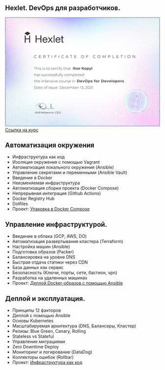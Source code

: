 Hexlet. DevOps для разработчиков.
---
![certificate.png](certificate.png)
[Ссылка на курс](https://ru.hexlet.io/my/learning?ref=44181)

## Автоматизация окружения
- Инфраструктура как код
- Изоляция окружения с помощью Vagrant
- Автоматизация локального окружения (Ansible)
- Управление секретами и переменными (Ansible Vault)
- Введение в Docker
- Неизменяемая инфраструктура
- Автоматизация сборки проекта (Docker Compose)
- Непрерывная интеграция (Github Actions)
- Docker Registry Hub
- Dotfiles
- Проект: [Упаковка в Docker Compose](https://github.com/lov3catch/devops-for-programmers-project-lvl1)

## Управление инфраструктурой. 
- Введение в облака (GCP, AWS, DO)
- Автоматизация развертывания кластера (Terraform)
- Настройка машин (Ansible)
- Подготовка образов (Packer)
- Балансировка на уровне DNS
- Быстрая отдача статики через CDN
- База данных как сервис
- Безопасность (Ключи, порты, сети, бастион, vpn)
- Разработка на удаленных машинах
- Проект: [Деплой Docker-образов с помощью Ansible](https://github.com/lov3catch/devops-for-programmers-project-lvl2)

## Деплой и эксплуатация. 
- Принципы 12 факторов
- Деплой с помощью Ansible
- Основы Kubernetes
- Масштабируемая архитектура (DNS, Балансеры, Кластер)
- Релизы: Blue Green, Canary, Rolling
- Stateless vs Stateful
- Управление миграциями
- Zero Downtime Deploy
- Мониторинг и логирование (DataDog)
- Коллекторы ошибок (Rollbar)
- Проект: [Инфраструктура как код](https://github.com/lov3catch/devops-for-programmers-project-lvl3)




